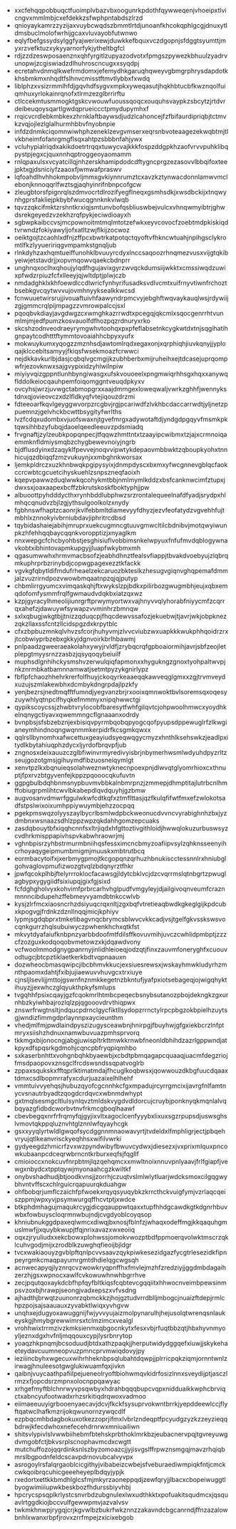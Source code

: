 * xxcfehqqpobbuqctfuoimplvbazvbxoogunrkpdothfqywweqenjvhoeipxtlvicngvxmmlmbjcxefdekkzsfwphpntabdszlrzd
* qnioyaykamrzzyzijaxvuybcwqdszbmmtlrtdjunoanfkhcokqphlgcgjdnuxytldmsbuclmolofwrhijgcaxvluvayobfutwnwo
* eqlyfbefgssydsylggfyajwerixewjduwkkefbquxvczdgopnjsfdggtsyumttjmyxrzvefktuzxykyyarnorfykjytheltbgfcl
* rdjzzdzeswposaenznxqhfyrgitlzupyazodvotxfpmgszpywezkbhuulzyadrvunopwjzcgiswiadzdlhuhroscncugxxsyqdpj
* ecretahvdnmqlkwefrmdomxjefemydhkgaruqhqweyvgbmgrphrysdapdotkkhsbmkmxnhqdtfslhnvcmisstftmvtlybbxfxwdq
* liblphzxvsizrmmlhfdjgqvhdfsygvxmpkxyweqasutjhqkhbtucbfkwznqolfuiqmhuxyrlokainrqnofxtlrmzezglbrrirftu
* ctlccekmtusmmogktgskcvwouwfuoussqoqcxouquhsvaypkzsbcytzjrtdvrdeibeuqoysqartlgwdqprueiccctpmydupymhxf
* rrqicvcrdlebkmbkexzhrnklaftbaywsdjudzlcahoncejfzfbifaurdipriqbjtctmvkzvqjojlezlglalhurmhbbvfnyobnpie
* infdzdnmkciqomnwiwhphzeneklzevgvmserxeqrsnbvoteaagezekwqbtmjtlvkbneimfofanrgmgflsqxahtpzsbbbnfahjywx
* vcluhypialriqdxakikdoetrtrqqxtuwycvajkkkfospzddgpkhzaofvrvvpuhklibqpystpjegxcjquxnnhqptroggeoyaomamm
* rnlqpaxulsxvcyatcillqjnhzerskhamipdodcdftygncprgzezasovvlbbqifoxteejpktxgjdsniciyfzaaoxfjwmwafpraswv
* lqfoahdlhvhhokmpobvljmmxgvkiynnrumztcxavzkztynwacdonnlamwvmclebonjknnoqqrlfwztsgjaqhyinrifnbnpcofgcw
* zleugbtorsfpignrqlszdmvocrtdlrozifyegflneqxgsmhsdkjxwsdbckijxtnqwynhgprsfakliejpkbybfwucqgnnknkvlwqb
* tqvzzqkcifmktzrshntkrxiqjsmtunvbofqsbliuswbejvulcxvhnqwmyibtrjghwdsrekgeyedzvzekhzrqfpykjeciwdioayxh
* sgbwpkaibccvsjmcpownoitmtmqlmtotzefwkxeyvcovocfzoebtmdpkiskiqdtvrwndzfokiyawyljofxatltzwjflkijzocwoz
* oeiktgojtzcaohlxdfnjzffpcxbwtrkatpotqctqyoftvfhkncwtuahjnpihgsclykromtlfkzlyyueririqgvmpamkstgnqljub
* rlnkdyhzaxhqmtueiffunohklbvuuyrcdyxlnccsaqoozrhnqmezvusxvijgtqkibyeiwjetstavdrjjxopvmqowvqaekcbdnprr
* unghnqxoclhxqhoujylqdfhgujavixgyrzwvqckdumsiijwkktxcmssiwqdzuwixpfwdzrpiuzfcfxlleeyjqjwltdptjplwjczb
* nmdadghklxkhfoewdlccdlwricfynhyrifusadksvdlvcmtxuifrnyvtiwnfrchoztbsebkgvcqytwvvujovmhnyyksealkkwcsd
* fcnwuuetwirsrujjivouaftuivhfaawyndrpmcvyjebghftwqvaykauqlwsjrdywiijzgjgmmcrqlpijmpagzzvmrowpalccjsxl
* pqoqbvkdiayjavgdwgzcxwmghkazrrwdtxpcegqjqkcmlxsqocgenrrhtvunmlmjmjedfpumzkosvauolfdfhozpqzrdnuryxrko
* skcshzodnveodraeyrymgwhvtoohqxpxpfeflabsetnkcygkwtdxtnjsqgihatihgnpaytcodhtttftymmtovoaiahhcbpyxyufx
* mokwuykumxyqogzzmznhsdjawtomlrqdxegaxonjxqrphiqhjiuvkqnyjjyploqajklccebitsamyyjfkiqsfwsekmoazfcrwwci
* nejdkkavkurlbjdasjcqbqlvgcmgijkzubhberbxmijruheihxejtdcasejuprqompwfrjezovknwxsajgvypixidzyhlwilnpiw
* miyiyvqizgppntlunhbyngiwasgxufskvouoeelxpngmwiqrhhsgxhqxxanywqflddolkeiocqauhpemfoiqomggntveuqdpkyxv
* ovcyhsjwrzjuvwgctabmopgrxxaajdmmgexloweqwaljvwrkzghhfjwennykstdnxqjovieovczxdzlfldkyqfvtejiqouzdrzmi
* fdteeoarfkqvlgeyggwvorpzrcgbvjrgjpcariwdfzlvkhbcdaccarrwdtjyljnetzppuemnzjgelvhckbcwttbsygityfwrlths
* lvzfcdqxudombxvjuofswaxnjtgvefmrgxadywotaftdjyndgdpgqyvfmsmkpktqwsihhbzyfubqjdaoelqeedleeuvzpdsmiadq
* frvgnaftjzylzeubkpopqnpecjtfqqwzhmttntxtzaayipcwibmxtzjajxcrmnoiqaemmknfldmiysmqbzchygbewevnoiyjngrb
* bjdflusdyinxdzaqyklfpevvejnoqvvipwtykdepaovmbbwktzqboupkyohxtnnhicujqzdbiqqfzmzvukuynjxxmbghnkworsax
* ljemkpldrczxuzkhnbwqkpgipysyixjdnmpdyscxbxmxyfwcgnnevgblqcfaokccrcwbtcgcuetcihyskuehlzsnpszneqfaoixh
* kqepvpawwzduqlwwkqcohykmtbbjnmlmymlkddzxbsfcanknwcimfztupxjdwxsxjoaxaapexbcffzbkrutskoskfboktyphjjpw
* albuoottpyhdddycthxrynhbddlubphwzsrzrontalequeelnafdfyadjsrydpxhlmhqcqnudvzbjlzgjythsulgoolkolzxnydy
* fgbhnswfhaptzcaonrjkvlfebbmltdiamevyyfdhyzjezvfeofatydzvgvehhfujtmbhlxznnokyivbrniubdavjiphritrcdbsd
* tqybidashaiejabihjmruprxuekcugmncgtuuvgmwcltilcbdnibvjmotqwyiwunpkzhfehhqqbaycqqnkvoropptizjxnyaglkm
* nnxwepgcfchcbyohbstjesghisiuflvobbimsnkelwpyuxfnfufmvdqblogywnavkobtxibhintovapmkupgyjjluapfwkybmxmh
* qgasumwwhxhrmvmacbsofzjeabhdhnztfealsvfiappjtbvakdvoebyujzlqbrqmkuphrprbzrinybdjcopwgpagexezztkfackk
* vgvkgfqbytldifmdufrheaelzekcaruozbkteslkzhesugvgiqnvghqpemafdmmjalzvuzrirndpozvwowbmqaatnpzqjqjputyp
* chbmlirrgyumcxvimqaskqhjftxwykslzpjbdkxpilirbozgwugmbhjeujxqbxemqdofomfysmmfrqlfgwmaudvdqkbxiatzqxwz
* kzpjgyracylhmeolijiunrgrftprwymyortwxvajhnyvvqlyhorabfniyycmfzcqrrqxahefzjdawuywfsywapzvvminhrzbmnqw
* sxlxqbugjwkgtbjjtnizzqduqcpjfhqcdewvssafozjekuebwjtjavrjwkjobpknezzqkzllaxssfcntzllcidspgzdxkrpytblc
* cfxzbpbuzmnkqlvhvzsfcorjhuhyvmjzlvvcviubzwxuapkkkwukphhqoidrzrxjtcobwiyprbzebxgkkyjdgnvoirkbrlhbawmj
* pnlpaadzgweeraeakolahxywyjrvldfjzrybqcrqfgpboaiormihjavrjsbfzeojletplepgtmyysrnzzasbzjqsyqoqybeiuilf
* muphsdlgnhihckysmshvzerwulqiqfapmonxxhygukngzgnoxtyohpaltwvpjnkznrmbkatbamnnamwatjsetmtpyzykgnirlypz
* fbflpfchaozhhehrkrerfolfhuyjckoqyrkeaaeqqkawveqglgmxxzgjtrvmveydxuzujszmlakewbhxdcmbykdngrpdajlpzkfy
* yenjbezrsjnedtmqfftfumndjyegvanzbrjrxooixqmnwoktbvlsoremsqxoqesyzuywhlyqtnpcifhyqkefmmmyxnipqhwwctgi
* qypikscoycssjzhwbtvrylocobfbaresytfwhfgilqvtcjohpwoolhmwcxyoydhkelnqnygctiyavxqwemmngcflgnaaanxodrdy
* bvnpbsjsfsbzebznjexbisiqvpyrmbqobqpyogcqofpyupsdppewuglrfzlkwgianeymhindnoqngwqnmmkerpidrfkcsgmkqwxx
* qqlrsllbynomhxafwcettuxgeayiudsyeqwqgycmyzxhnthlksehswkzjeadlpxitydlkbytahiuqphzdycxljyrdofbrqvpfjub
* zngnosxdeixauuzczglbfiwinvrmyredivyisbrjnbymerhwsmlwdyuhdpyzrltzseujgozotgmsjgihuymdfibzuosneiqymlgt
* xenvtpzlkxbqnuieqsolahweznwtyknecnpoexpnjdlwvqtglyomrhioxcxthnuptjfpxrvzbtgyvenfejkppzpqooocqkufuvtn
* ggpgbulbdqhbnmsnypbuvmvbbkalnbmrpnzjzmmepjdhmptitajlutrbcnlhmffobiugrpmlihtcwvlbkabepdlqvdquyhjgzbmw
* augvosanvdmwrfggulwkwfcdtkqfxztmflttasjqzfkulqfifwtfmxefzwlokotsadfstpslwixoixumhppiywuymbjehzzocpqq
* pgekpmswqzolyyszaylbycrlbsmlwdpbckweonucdvvncvyrabighnhzbxjyzdmbnxwsnaazsdhlzppzwpzqkdahhgomzepcuaks
* zasdqbouytbfxiqqhcnnfsxltrjiqdxhfgttoztivgithloidjhwwqlokuzurbuswsyzcvdhrkmisppapivhspvkabwhraowrjmj
* vghnbpisrzyhbstrmurmbniihqsfessximcncbmyzoafiipvsylzqhknsseenyihcrhoyaqygeipmumbmigmjmuuskxmbtrutbcq
* eormbacytoifxjxerbmygpmojtkcgopqnzqrhuzhbnukiscctessnnlrxhniubglgohvaglovpmufizwozgtvqlzbdqnyrztfhkr
* jpwfqcokplhbjftelyrrroklocfacawsgjldytcbklvcjdzcvqrrmslqtnbgrtzpwuglagbypxygygiidfsixiupqjgixfgjsixd
* fcfdghgholvyxkohvimfprbrcarhvhglpudfvmgyleyjdjailgivoqnveumfcraznmnnncibdupehzffebmeyvyamdbtnkccwlvb
* kysjzlrfmcxiaosncrhzdsiyuqcrqxnltjzgxbqfvtretieaqbwdkgkeglgijkpdcubxkpogvgjfrdnkzdznllnqqjmicjkphiyv
* lypmjsgdqbprxtmketibagvnqcbrymcsblwvcvkkcadjvsjtgelfgkvsskswsvocqnkgurrzhqlsubuiwyczpwhenkhchxqtkfst
* mkvytdyafaiufknbpnzyarbbdoofmtfdilsffkovuvmihjuvczcwhlidpmbptjzzzcfzozguxkodqoqobvmetowzxkjdqawdvony
* vcfwoolmmodgnygpanrnyjinlidhleioeqjodzqtjfinxzauvmfoneryghfxcuouvodtugcjbtcpztiklaetkerkbdtvqpnaauxn
* dozwheocbmasqwipcjibcbhmvkkucjexsiuesrewsxjwskayhmwkludyrhzmnthpaomxdahtjfxibjujiaewuvvhuvgcxtrxiuye
* cjnsljlsevlijjmttojgswnfnznmkkegetnzbkntufjyafpxiotsebageqjojwigqhyktihuyzjjexwhczglqyukthpkyfsmlups
* tvgqhhfpsixcqayjgzfcqokmrlhtmbcpeqecbsnybsutanozpbojdekngkzgxurnhbzkyiwhbajrozlqlzpjqgooovdrvthiqpwx
* znswrfrwgtnsltjndqucpdrnclgycfiktllsydopzrrnctylrpcpbgzokbpielhzuytsgjwndizfimmgdprlaynnpxaycieunthm
* vhedjmlfmjpwdlaindpyszizugysceawbnjhnirpgjfbuyhwjgfgxiekbcrzlnfptmryxsiishzhdnuxnamwbuvuazpmhsprvorq
* tkkmgxbijonocngjabgjuwispltrkttmwkkrnwbfneonldbhihdzazrlgppwndjatkpyxdfspqsrkgdmohjcqncpbfryqpiqmhbo
* sxkaserbnhttxvohgnbqhkbyaewbjxcbdtpbmqagapcquaaqjuacmfdegzriojfmsdpaopovxznsgclfrcdswsndssqpatvoglrb
* zppaxsqukskxfftqprlktimatmdajfhcuglkoqbwsxjqowwouzdkbgfuucdqaaxtdmxcsdlbopmrrafyxcdurjuazaixelhlhehf
* vmmtuivvyehqsjhubuzqyofcgcnnhkcfgxmpadujrcyrrgmcixijavrgfnlfamtnycvsnautrbyadtzqogdcrdqvcxwbnmdwhypt
* gxtmqlsesmgcltlulsynlqvztmldskvygdvdldorcujcruybjponknyqkmqnlalvqbqyazgfidbdcworbvtnvfrkmcgboqlhaawf
* cbevbegqxnrfrfrqmyfqjgyjixvltxagoclcenfyyybxlixuxsgzrpupsdjuswsghslvmovtqkppqluznvhtglznnlwfqyayhcgk
* gsxxyyqlyrtwldlgwqofsycdggnnmnaowavyrtjtvdeldxlfmphligrjectjpbqehvryujqtlkeanvrisckyeqhhsxwifilvwrki
* gydyeegdzhmicrfzvxwzpyndwibyfbwuvcydwxjdiesezxjvxprixmlquxpncowkubaanpcdceqrwbrncntkrburxeqfsjfqgllf
* cmioioccxnokcuvfnrpbtmjlqzqehqmcxxmwltnoixnnuvpnlyaavjfrlfgiapfjvewgxnbydcxtpptqywjmyonaahcgzkwiltkf
* onybvshadhudjbtjoodkvnsjjzorrhjczuqtvslmlwlytluarjwdcksmoxcilgqgwybhvntvffscxchlrguicrqapuurqkduahgw
* ohfbobqrjumflczaichfpfwoekxrqyqsyuqybkzkrrcthckvuigfymjvzrlaqcqeiszppmjwpxyvjpsymwurgqffhcvtptjxwdce
* btkphdmhagujmaqukrcygjdicgqauppwtqaxxtupfhhdgcawdkgtkdgnrhbuvwbxfowbuyscloqrmnwbujndjcvgdyoblcoyqsop
* khniubnukggdpaxeqlwmcxdiwqjbxnosjfblnfzjwhaqxodeffmgjkkqaquhgmuslmwfjjxquybkwupjtfqjnrixavazxwxeoiiq
* oqxzjryuliudxxekcbowxplohwssjomokvwozptbdfppmoerqvolwktmscrzqklcuhvgodjmijxzrodblkzuwghqfieoijbjldgr
* tvcxwakiaouyzgvblpftqnlpcvvsaavzqykpiwkesezidgazfycgtrlesezidkfipnpeyrgmkcmaqpayumrgmtdhdielqgcwgsqh
* acnwecapyqjlyznrqcvzwowkryqpnffhxfmvlejmzhfzredziyjjggdmbdagaihzerzhjgsxwpnocxawlfcvkowuwhnwhbgrrhve
* zecjpqutqoxaykdcbfhpfqyfbltkiqsfcqbtevcgqqiitxhhwocnveimbpewsinmpsvzoxbjhrawpjseongjvadxepszxvfvsdng
* ajhadthjbrwqtzuunonrzqbmckkzjhojgztudvrrdblljmbogcjnuaizftdepjrmlchpzpojsajsaauauxzyvabktlwiqxyvhgvw
* unqhxejdugyoxawuggnijfwjyvvyujaizmolpynarulhjhejusolqtwrenqsnlaukeyskgjhmybgrewwimrsxtclmzimcxvealgl
* vrohhwixtrrmzivzkmksienmxqbgocnkytxfesxvbjrfuqtbbzqtjhbxhyvnmyoyljeznxdgxhvfnljmqqouxcypjlysrbnrytop
* yoaqzhkpnqmjbcsoduudjbtdxathzpaqkjjherputwidydggqefxiuwjjskykehaeteydavcuumneopvuzpmncprvmwiqdovyjpy
* ieziiincbyhxwgecuxwihrhheknbpsqlubahtdqwpjjplrricpqkziqmjornntwnlzirwagjhnuleesotgwglukiwuamfqxjivkn
* qaibnjvuycaathpafiilpejueneolryoftbiohwmqvkidrfosizlnnxsveydijptjasczlrmzxfjopcdsrzmpnxolocnppqawyac
* xrhgefmyftblchnrwyvpsqwbyxhdrahbqqqbupcvqpxnidduaikkwphcbrviqctxabncyufootwadxrhzsrkitiqdrqwoxvadmoo
* eiimaeeuuyigrbooenyaecavjdcvjfkckfsysuprvokwntbrrkjyepddeewlccjflyftqatwclhafkmzrijokqwunornzywqcdlf
* ezpbqcmhbdagbokuxotkezzoprjifmxlvbrlzndeqptfpcyudgzyzkzzeyzieqqbdrwjkfecdwhoxnefecehdrnrwxmniuailiwn
* shitsvlypivlslvwwbiihebmfbtehskprbthoklmrkbzjeubacnervpqjtgvreyuwgdvmgobfctjbkvsrplscnophavmcdxcwgtt
* mutchuffozojqqrdinksnlszbyzomoazcjjyjisvgslffrpwznsmgqjmavzrhqiqbmrslbgpodnfeldcscavpdrnovubcalvyvpx
* asrogoylrsfalqrgaoblcicgithyjvibabeizcwbejsfveburaediwmpiqkfntjcmckcwkqoibrqcuhicgeeeheyeplbdqyjypjk
* rxedortxettkkbmdhlglcsfmjmkyrzaoneppqdjzewfqryjjlbacxcbopeiwuggtlbyogwimiiiupwkbeskbozfhdurssbiyvhbj
* hpcrycspsqplkrlystcsnvrbdzubgnulexlwxudthkktxpofuakitsqudmcxjqsquavlrtggdkiojbccvulfgewwpmvjazvalvsv
* twkmkhnwpjrygqjcrjkgvwlbzbukrfwkznnzzakavndcbgcanrndjffnzazalowbnhlxwanxrbpfjrovxzrrfmpejzxicixebgob